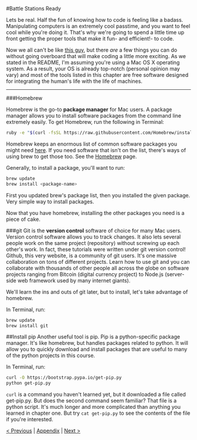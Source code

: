 #Battle Stations Ready

Lets be real.  Half the fun of knowing how to code is feeling like a badass.  Manipulating computers is an extremely cool passtime, and you want to feel cool while you're doing it.  That's why we're going to spend a little time up front getting the proper tools that make it fun- and efficient!- to code.

Now we all can't be like [this guy](http://imgur.com/VQBHLoT), but there *are* a few things you can do without going overboard that will make coding a little more exciting.  As we stated in the README, I'm assuming you're using a Mac OS X operating system.  As a result, your OS is already top-notch (personal opinion may vary) and most of the tools listed in this chapter are free software designed for integrating the human's life with the life of machines.

<hr>

###Homebrew

Homebrew is the go-to **package manager** for Mac users.  A package manager allows you to install software packages from the command line extremely easily.  To get Homebrew, run the following in Terminal:

```bash
ruby -e "$(curl -fsSL https://raw.githubusercontent.com/Homebrew/install/master/install)"
```

Homebrew keeps an enormous list of common software packages you might need [here](https://github.com/Homebrew/homebrew/tree/master/Library/Formula).  If you need software that isn't on the list, there's ways of using brew to get those too.  See the [Homebrew](http://brew.sh/) page.

Generally, to install a package, you'll want to run:
```bash
brew update
brew install <package-name>
```
First you updated brew's package list, then you installed the given package.  Very simple way to install packages.

Now that you have homebrew, installing the other packages you need is a piece of cake.

###git
Git is the **version control** software of choice for many Mac users.  Version control software allows you to track changes.  It also lets several people work on the same project (repository) without screwing up each other's work.  In fact, these tutorials were written under git version control!  Github, this very website, is a community of git users.  It's one massive collaboration on tons of different projects.  Learn how to use git and you can collaborate with thousands of other people all across the globe on software projects ranging from Bitcoin (digital currency project) to Node.js (server-side web framework used by many internet giants).

We'll learn the ins and outs of git later, but to install, let's take advantage of homebrew.

In Terminal, run:
```bash
brew update
brew install git
```

##Install pip
Another useful tool is pip.  Pip is a python-specific package manager. It's like homebrew, but handles packages related to python.  It will allow you to quickly download and install packages that are useful to many of the python projects in this course.

In Terminal, run:
```bash
curl -O https://bootstrap.pypa.io/get-pip.py
python get-pip.py
```

`curl` is a command you haven't learned yet, but it downloaded a file called get-pip.py.  But does the second command seem familiar?  That file is a python script.  It's much longer and more complicated than anything you learned in chapter one.  But try `cat get-pip.py` to see the contents of the file if you're interested.


[< Previous](../one/first_project_5.md) | [Appendix](../appendix.md) | [Next >](./github.md)
